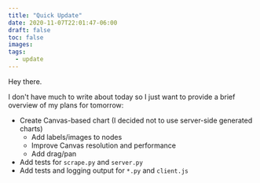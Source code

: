 ```yaml
---
title: "Quick Update"
date: 2020-11-07T22:01:47-06:00
draft: false
toc: false
images:
tags:
  - update
---
```


Hey there.

I don't have much to write about today so I just want to provide a brief overview of my plans for tomorrow:

* Create Canvas-based chart (I decided not to use server-side generated charts)
  * Add labels/images to nodes
  * Improve Canvas resolution and performance
  * Add drag/pan
* Add tests for `scrape.py` and `server.py`
* Add tests and logging output for `*.py` and `client.js`

